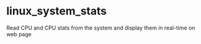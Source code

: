 # linux_system_stats
Read CPU and CPU stats from the system and display them in real-time on web page 
